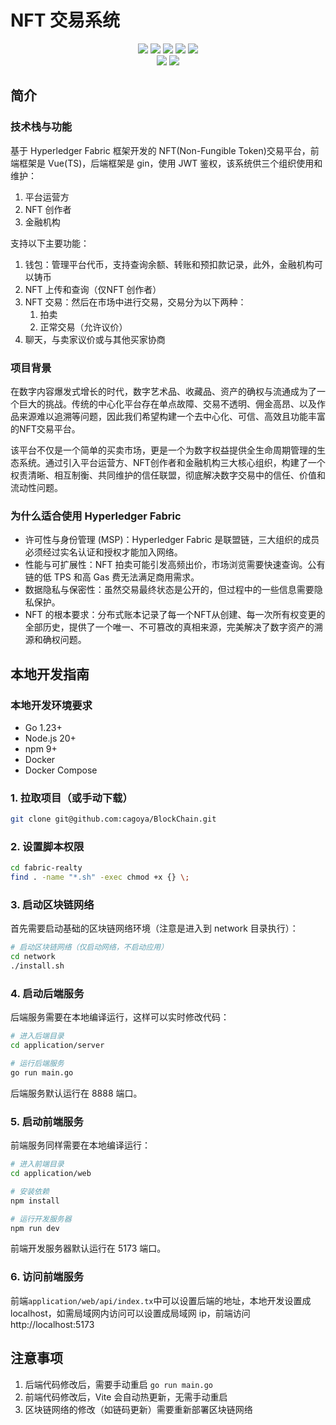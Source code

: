 # NFT 交易系统

<div align=center>
   <img src="https://img.shields.io/badge/golang-1.20-blue"/>
   <img src="https://img.shields.io/badge/gin-1.10-blue"/>
   <img src="https://img.shields.io/badge/gorm-1.30.2-blue"/>
   <img src="https://img.shields.io/badge/vue-3.5.13-green"/>
   <img src="https://img.shields.io/badge/ant design-3.2.20-green"/>
</div>
<div align=center>
   <img src="https://img.shields.io/badge/hyperledger fabric-2.5.10-yellow"/>
   <img src="https://img.shields.io/badge/fabric-gateway-1.7.0-red"/>
</div>


## 简介

### 技术栈与功能

基于 Hyperledger Fabric 框架开发的 NFT(Non-Fungible Token)交易平台，前端框架是 Vue(TS)，后端框架是 gin，使用 JWT 鉴权，该系统供三个组织使用和维护：

1. 平台运营方
2. NFT 创作者
3. 金融机构

支持以下主要功能：

1. 钱包：管理平台代币，支持查询余额、转账和预扣款记录，此外，金融机构可以铸币
2. NFT 上传和查询（仅NFT 创作者）
3. NFT 交易：然后在市场中进行交易，交易分为以下两种：
   1. 拍卖
   2. 正常交易（允许议价）
4. 聊天，与卖家议价或与其他买家协商

### 项目背景

在数字内容爆发式增长的时代，数字艺术品、收藏品、资产的确权与流通成为了一个巨大的挑战。传统的中心化平台存在单点故障、交易不透明、佣金高昂、以及作品来源难以追溯等问题，因此我们希望构建一个去中心化、可信、高效且功能丰富的NFT交易平台。

该平台不仅是一个简单的买卖市场，更是一个为数字权益提供全生命周期管理的生态系统。通过引入平台运营方、NFT创作者和金融机构三大核心组织，构建了一个权责清晰、相互制衡、共同维护的信任联盟，彻底解决数字交易中的信任、价值和流动性问题。

### 为什么适合使用 Hyperledger Fabric

- 许可性与身份管理 (MSP)：Hyperledger Fabric 是联盟链，三大组织的成员必须经过实名认证和授权才能加入网络。
- 性能与可扩展性：NFT 拍卖可能引发高频出价，市场浏览需要快速查询。公有链的低 TPS 和高 Gas 费无法满足商用需求。
- 数据隐私与保密性：虽然交易最终状态是公开的，但过程中的一些信息需要隐私保护。
- NFT 的根本要求：分布式账本记录了每一个NFT从创建、每一次所有权变更的全部历史，提供了一个唯一、不可篡改的真相来源，完美解决了数字资产的溯源和确权问题。

## 本地开发指南

### 本地开发环境要求

- Go 1.23+
- Node.js 20+
- npm 9+
- Docker
- Docker Compose

### 1. 拉取项目（或手动下载）

```bash
git clone git@github.com:cagoya/BlockChain.git
```

### 2. 设置脚本权限

```bash
cd fabric-realty
find . -name "*.sh" -exec chmod +x {} \;
```

### 3. 启动区块链网络

首先需要启动基础的区块链网络环境（注意是进入到 network 目录执行）：

```bash
# 启动区块链网络（仅启动网络，不启动应用）
cd network
./install.sh
```

### 4. 启动后端服务

后端服务需要在本地编译运行，这样可以实时修改代码：

```bash
# 进入后端目录
cd application/server

# 运行后端服务
go run main.go
```

后端服务默认运行在 8888 端口。

### 5. 启动前端服务

前端服务同样需要在本地编译运行：

```bash
# 进入前端目录
cd application/web

# 安装依赖
npm install

# 运行开发服务器
npm run dev
```

前端开发服务器默认运行在 5173 端口。

### 6. 访问前端服务

前端`application/web/api/index.tx`中可以设置后端的地址，本地开发设置成 localhost，如需局域网内访问可以设置成局域网 ip，前端访问 http://localhost:5173

## 注意事项

1. 后端代码修改后，需要手动重启 `go run main.go`
2. 前端代码修改后，Vite 会自动热更新，无需手动重启
3. 区块链网络的修改（如链码更新）需要重新部署区块链网络
